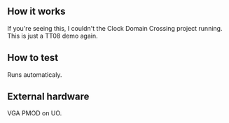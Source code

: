 <!---

This file is used to generate your project datasheet. Please fill in the information below and delete any unused
sections.

You can also include images in this folder and reference them in the markdown. Each image must be less than
512 kb in size, and the combined size of all images must be less than 1 MB.
-->

## How it works

If you're seeing this, I couldn't the Clock Domain Crossing project running. This is just a TT08 demo again.

## How to test

Runs automaticaly.

## External hardware

VGA PMOD on UO.
